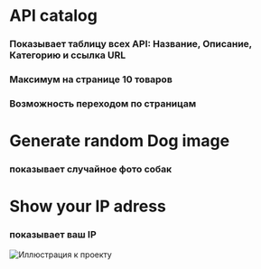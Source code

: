 # API catalog
### Показывает таблицу всех API: Название, Описание, Категорию и ссылка URL
### Максимум на странице 10 товаров
### Возможность переходом по страницам
# Generate random Dog image
### показывает случайное фото собак
# Show your IP adress
### показывает ваш IP

![Иллюстрация к проекту](https://github.com/Kolyamilk/6.App.All-API-catalog/blob/main/vite-project/333.gif)